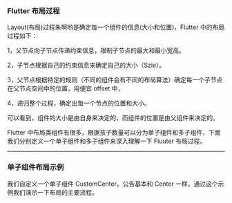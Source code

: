 ### Flutter 布局过程

Layout(布局)过程朱啊哟是确定每一个组件的信息(大小和位置)，Flutter 中的布局过程如下：

1，父节点向子节点传递约束信息，限制子节点的最大和最小宽高。

2，子节点根据自己的约束信息来确定自己的大小（Szie）。

3，父节点根据特定的规则（不同的组件会有不同的布局算法）确定每一个子节点在父节点空间中的位置，用便宜 offset 中，

4，递归整个过程，确定出每一个节点的位置和大小。

可以看到，组件的大小是由自身来决定的，而组件的位置是由父组件来决定的。

Flutter 中布局类组件有很多，根据孩子数量可以分为单子组件和多子组件，下面我们分别定义一个单子组件和多子组件来深入理解一下 Fluuter 布局过程。

___



### 单子组件布局示例

我们自定义一个单子组件 CustomCenter。公告基本和 Center 一样，通过这个示例我们演示一下布局的主要流程。

